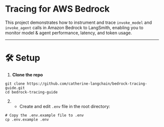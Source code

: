# Tracing for AWS Bedrock

This project demonstrates how to instrument and trace `invoke_model` and `invoke_agent` calls in Amazon Bedrock to LangSmith, enabling you to monitor model & agent performance, latency, and token usage. 

---

# 🛠 Setup

1. **Clone the repo**

```shell
git clone https://github.com/catherine-langchain/bedrock-tracing-guide.git
cd bedrock-tracing-guide
```

2. * Create and edit `.env` file in the root directory:
```shell
# Copy the .env.example file to .env
cp .env.example .env
```

